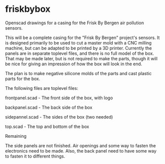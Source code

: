 # friskbybox
Openscad drawings for a casing for the Frisk By Bergen air pollution sensors.

This will be a complete casing for the "Frisk By Bergen" project's sensors. It is designed primarily
to be used to cut a master mold with a CNC milling machine, but can be adapted to be printed
by a 3D printer. Currently the panels are in separate toplevel files, and there is no
full model of the box. That may be made later, but is not required to make the parts,
though it will be nice for giving an impression of how the box will look in the end.

The plan is to make negative silicone molds of the parts and cast plastic parts for the box.

The following files are toplevel files:

frontpanel.scad - The front side of the box, with logo

backpanel.scad  - The back side of the box

sidepannel.scad - The sides of the box (two needed)

top.scad        - The top and bottom of the box

Remaining

The side panels are not finished. Air openings and some way to fasten the electronics need to be made. 
Also, the back panel need to have some way to fasten it to different things.
